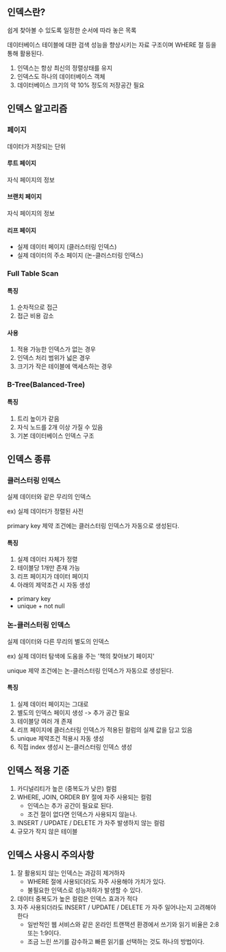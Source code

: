 ## 인덱스란?
쉽게 찾아볼 수 있도록 일정한 순서에 따라 놓은 목록

데이터베이스 테이블에 대한 검색 성능을 향상시키는 자료 구조이며 WHERE 절 등을 통해 활용된다.

1. 인덱스는 항상 최신의 정렬상태를 유지
2. 인덱스도 하나의 데이터베이스 객체
3. 데이터베이스 크기의 약 10% 정도의 저장공간 필요


## 인덱스 알고리즘

### 페이지
데이터가 저장되는 단위

#### 루트 페이지
자식 페이지의 정보

#### 브랜치 페이지
자식 페이지의 정보

#### 리프 페이지
- 실제 데이터 페이지 (클러스터링 인덱스)
- 실제 데이터의 주소 페이지 (논-클러스터링 인덱스)


### Full Table Scan 

#### 특징
1. 순차적으로 접근
2. 접근 비용 감소


#### 사용
1. 적용 가능한 인덱스가 없는 경우
2. 인덱스 처리 범위가 넓은 경우
3. 크기가 작은 테이블에 액세스하는 경우


### B-Tree(Balanced-Tree)

#### 특징
1. 트리 높이가 같음
2. 자식 노드를 2개 이상 가질 수 있음
3. 기본 데이터베이스 인덱스 구조

## 인덱스 종류

### 클러스터링 인덱스
실제 데이터와 같은 무리의 인덱스

ex) 실제 데이터가 정렬된 사전

primary key 제약 조건에는 클러스터링 인덱스가 자동으로 생성된다.

#### 특징
1. 실제 데이터 자체가 정렬
2. 테이블당 1개만 존재 가능
3. 리프 페이지가 데이터 페이지
4. 아래의 제약조건 시 자동 생성
  - primary key
  - unique + not null


### 논-클러스터링 인덱스
실제 데이터와 다른 무리의 별도의 인덱스

ex) 실제 데이터 탐색에 도움을 주는 '책의 찾아보기 페이지'

unique 제약 조건에는 논-클러스터링 인덱스가 자동으로 생성된다.

#### 특징
1. 실제 데이터 페이지는 그대로
2. 별도의 인덱스 페이지 생성 -> 추가 공간 필요
3. 테이블당 여러 개 존재
4. 리프 페이지에 클러스터링 인덱스가 적용된 컬럼의 실제 값을 담고 있음
5. unique 제약조건 적용시 자동 생성
6. 직접 index 생성시 논-클러스터링 인덱스 생성

## 인덱스 적용 기준

1. 카디널리티가 높은 (중복도가 낮은) 컬럼
2. WHERE, JOIN, ORDER BY 절에 자주 사용되는 컬럼
   - 인덱스는 추가 공간이 필요로 된다.
   - 조건 절이 없다면 인덱스가 사용되지 않늗나.
3. INSERT / UPDATE / DELETE 가 자주 발생하지 않는 컬럼
4. 규모가 작지 않은 테이블


## 인덱스 사용시 주의사항
1. 잘 활용되지 않는 인덱스는 과감히 제거하자
   - WHERE 절에 사용되더라도 자주 사용해야 가치가 있다.
   - 불필요한 인덱스로 성능저하가 발생할 수 있다.
2. 데이터 중복도가 높은 컬럼은 인덱스 효과가 적다
3. 자주 사용되더라도 INSERT / UPDATE / DELETE 가 자주 일어나는지 고려해야 한다
   - 일반적인 웹 서비스와 같은 온라인 트랜잭션 환경에서 쓰기와 읽기 비율은 2:8 또는 1:9이다.
   - 조금 느린 쓰기를 감수하고 빠른 읽기를 선택하는 것도 하나의 방법이다.
